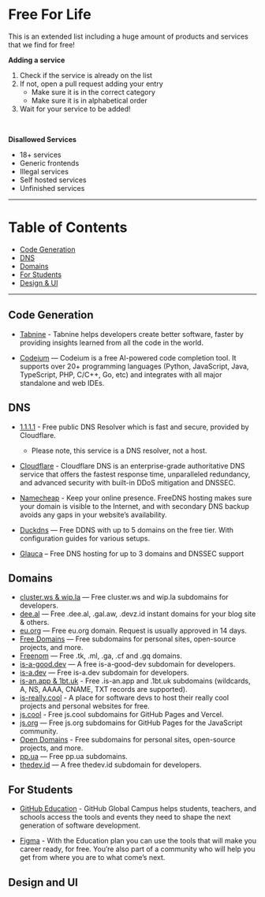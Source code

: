 # Free For Life

This is an extended list including a huge amount of products and services that we find for free!

**Adding a service**

1. Check if the service is already on the list
2. If not, open a pull request adding your entry
    - Make sure it is in the correct category
    - Make sure it is in alphabetical order
3. Wait for your service to be added!

<br>

**Disallowed Services**

- 18+ services
- Generic frontends
- Illegal services
- Self hosted services
- Unfinished services

---

# Table of Contents

  - [Code Generation](#code-generation)
  - [DNS](#dns)
  - [Domains](#domains)
  - [For Students](#for-students)
  - [Design & UI](#Design-and-UI)

---

## Code Generation

  - [Tabnine](https://www.tabnine.com) - Tabnine helps developers create better software, faster by providing insights learned from all the code in the world.

  - [Codeium](https://www.codeium.com/) — Codeium is a free AI-powered code completion tool. It supports over 20+ programming languages (Python, JavaScript, Java, TypeScript, PHP, C/C++, Go, etc) and integrates with all major standalone and web IDEs.

## DNS

  - [1.1.1.1](https://1.1.1.1) - Free public DNS Resolver which is fast and secure, provided by Cloudflare.
      - Please note, this service is a DNS resolver, not a host.
  - [Cloudflare](https://www.cloudflare.com/dns) - Cloudflare DNS is an enterprise-grade authoritative DNS service that offers the fastest response time, unparalleled redundancy, and advanced security with built-in DDoS mitigation and DNSSEC.
  - [Namecheap](https://www.namecheap.com/domains/freedns) - Keep your online presence. FreeDNS hosting makes sure your domain is visible to the Internet, and with secondary DNS backup avoids any gaps in your website’s availability.

  - [Duckdns](https://www.duckdns.org/) — Free DDNS with up to 5 domains on the free tier. With configuration guides for various setups.

  - [Glauca](https://docs.glauca.digital/hexdns/) – Free DNS hosting for up to 3 domains and DNSSEC support

## Domains

  - [cluster.ws & wip.la](https://github.com/Olivr/free-domain) — Free cluster.ws and wip.la subdomains for developers.
  - [dee.al](https://domain.dee.al) — Free .dee.al, .gal.aw, .devz.id instant domains for your blog site & others.
  - [eu.org](https://nic.eu.org) — Free eu.org domain. Request is usually approved in 14 days.
  - [Free Domains](https://freesubdomains.org) — Free subdomains for personal sites, open-source projects, and more.
  - [Freenom](https://freenom.com) — Free .tk, .ml, .ga, .cf and .gq domains.
  - [is-a-good.dev](https://is-a-good.dev) — A free is-a-good-dev subdomain for developers.
  - [is-a.dev](https://www.is-a.dev) — Free is-a.dev subdomain for developers.
  - [is-an.app & 1bt.uk](https://github.com/tarampampam/free-domains) - Free .is-an.app and .1bt.uk subdomains (wildcards, A, NS, AAAA, CNAME, TXT records are supported).
  - [is-really.cool](https://github.com/is-really-cool/register) - A place for software devs to host their really cool projects and personal websites for free.
  - [js.cool](https://github.com/willin/js.cool) - Free js.cool subdomains for GitHub Pages and Vercel.
  - [js.org](https://js.org) — Free js.org subdomains for GitHub Pages for the JavaScript community.
  - [Open Domains](https://open-domains.net) - Free subdomains for personal sites, open-source projects, and more.
  - [pp.ua](https://nic.ua) — Free pp.ua subdomains.
  - [thedev.id](https://thedev.id) — A free thedev.id subdomain for developers.

## For Students

  - [GitHub Education](https://education.github.com/pack) - GitHub Global Campus helps students, teachers, and schools access the tools and events they need to shape the next generation of software development.

  - [Figma](https://www.figma.com/education/students/) - With the Education plan you can use the tools that will make you career ready, for free. You’re also part of a community who will help you get from where you are to what come’s next.

## Design and UI
